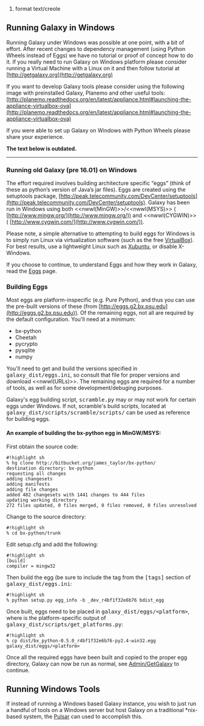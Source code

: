 1. format text/creole 

## Running Galaxy in Windows

Running Galaxy under Windows was possible at one point, with a bit of effort. After recent changes to dependency management (using Python Wheels instead of Eggs) we have no tutorial or proof of concept how to do it. If you really need to run Galaxy on Windows platform please consider running a Virtual Machine with a Linux on it and then follow tutorial at [http://getgalaxy.org](http://getgalaxy.org)

If you want to develop Galaxy tools please consider using the following image with preinstalled Galaxy, Planemo and other useful tools: [http://planemo.readthedocs.org/en/latest/appliance.html#launching-the-appliance-virtualbox-ova](http://planemo.readthedocs.org/en/latest/appliance.html#launching-the-appliance-virtualbox-ova)

If you were able to set up Galaxy on Windows with Python Wheels please share your experience.

**The text below is outdated.**

* * *

### Running old Galaxy (pre 16.01) on Windows

The effort required involves building architecture specific “eggs” (think of these as python’s version of Java’s jar files). Eggs are created using the setuptools package, [http://peak.telecommunity.com/DevCenter/setuptools](http://peak.telecommunity.com/DevCenter/setuptools). Galaxy has been run in Windows using both <<nwwl(MinGW)>>/<<nwwl(MSYS)>> ( [http://www.mingw.org/](http://www.mingw.org/)) and <<nwwl(CYGWIN)>> ( [http://www.cygwin.com/](http://www.cygwin.com/)).

Please note, a simple alternative to attempting to build eggs for Windows is to simply run Linux via virtualization software (such as the free [VirtualBox](http://www.virtualbox.org/)). For best results, use a lightweight Linux such as [Xubuntu](http://www.xubuntu.org/), or disable X-Windows.

If you choose to continue, to understand Eggs and how they work in Galaxy, read the [Eggs](Admin%2FConfig%2FEggs) page.

### Building Eggs

Most eggs are platform-inspecific (e.g. Pure Python), and thus you can use the pre-built versions of these (from [http://eggs.g2.bx.psu.edu](http://eggs.g2.bx.psu.edu)). Of the remaining eggs, not all are required by the default configuration. You'll need at a minimum:

- bx-python 
- Cheetah 
- pycrypto 
- pysqlite 
- numpy 

You'll need to get and build the versions specified in <tt>galaxy_dist/eggs.ini</tt>, so consult that file for proper versions and download <<nwwl(URLs)>>. The remaining eggs are required for a number of tools, as well as for some development/debuging purposes.

Galaxy's egg building script, <tt>scramble.py</tt> may or may not work for certain eggs under Windows. If not, scramble's build scripts, located at <tt>galaxy_dist/scripts/scramble/scripts/</tt> can be used as reference for building eggs.

#### An example of building the bx-python egg in MinGW/MSYS:

First obtain the source code:

```
#!highlight sh
% hg clone http://bitbucket.org/james_taylor/bx-python/
destination directory: bx-python
requesting all changes
adding changesets
adding manifests
adding file changes
added 482 changesets with 1441 changes to 444 files
updating working directory
272 files updated, 0 files merged, 0 files removed, 0 files unresolved
```

Change to the source directory:

```
#!highlight sh
% cd bx-python/trunk
```

Edit setup.cfg and add the following:

```
#!highlight sh
[build]
compiler = mingw32
```

Then build the egg (be sure to include the tag from the <tt>[tags]</tt> section of <tt>galaxy_dist/eggs.ini</tt>:

```
#!highlight sh
% python setup.py egg_info -b _dev_r4bf1f32e6b76 bdist_egg
```

Once built, eggs need to be placed in <tt>galaxy_dist/eggs/&lt;platform&gt;</tt>, where <platform> is the platform-specific output of <tt>galaxy_dist/scripts/get_platforms.py</tt>:

```
#!highlight sh
% cp dist/bx_python-0.5.0_r4bf1f32e6b76-py2.4-win32.egg galaxy_dist/eggs/<platform>
```

Once all the required eggs have been built and copied to the proper egg directory, Galaxy can now be run as normal, see [Admin/GetGalaxy](Admin%2FGetGalaxy) to continue.

## Running Windows Tools

If instead of running a Windows based Galaxy instance, you wish to just run a handful of tools on a Windows server but host Galaxy on a traditional \*nix-based system, the [Pulsar](Admin%2FConfig%2FPulsar) can used to accomplish this.

